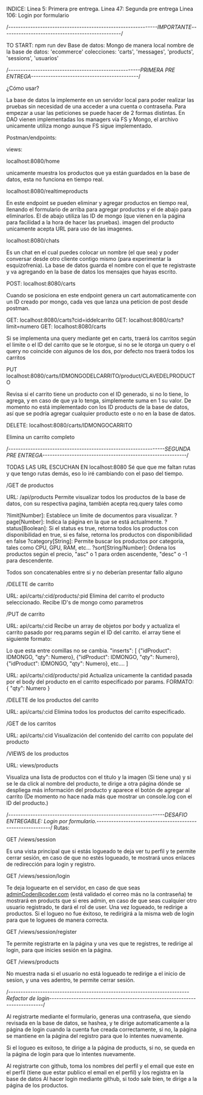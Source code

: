 INDICE:
Linea 5: Primera pre entrega.
Linea 47: Segunda pre entrega
Linea 106: Login por formulario

/_-------------------------------------------------------------IMPORTANTE_-------------------------------------------------/

TO START: npm run dev
Base de datos: Mongo de manera local
nombre de la base de datos: 'ecommerce'
colecciones: 'carts', 'messages', 'products', 'sessions', 'usuarios'

/_------------------------------------------------------PRIMERA PRE ENTREGA--------------------------------------------_/

¿Cómo usar?

La base de datos la implemente en un servidor local para poder realizar las pruebas sin necesidad de una acceder a una cuenta o contraseña.
Para empezar a usar las peticiones se puede hacer de 2 formas distintas. En DAO vienen implementadas los managers vía FS y Mongo, el archivo unicamente utiliza mongo aunque FS sigue implementado.

Postman/endpoints:

views:

localhost:8080/home

unicamente muestra los productos que ya están guardados en la base de datos, esta no funciona en tiempo real.

localhost:8080/realtimeproducts

En este endpoint se pueden eliminar y agregar productos en tiempo real, llenando el formulario de arriba para agregar productos y el de abajo para eliminarlos.
El de abajo utiliza las ID de mongo (que vienen en la página para facilidad a la hora de hacer las pruebas). imagen del producto unicamente acepta URL para uso de las imagenes.

localhost:8080/chats

Es un chat en el cual puedes colocar un nombre (el que sea) y poder conversar desde otro cliente contigo mismo (para experimentar la esquizofrenia). La base de datos guarda el nombre con el que te registraste y va agregando en la base de datos los mensajes que hayas escrito.

POST: localhost:8080/carts

Cuando se posiciona en este endpoint genera un cart automaticamente con un ID creado por mongo, cada ves que lanza una peticion de post desde postman.

GET: localhost:8080/carts?cid=iddelcarrito
GET: localhost:8080/carts?limit=numero
GET: localhost:8080/carts

Si se implementa una query mediante get en carts, traerá los carritos según el limite o el ID del carrito que se le otorgue, si no se le otorga un query o el query no coincide con algunos de los dos, por defecto nos traerá todos los carritos

PUT localhost:8080/carts/IDMONGODELCARRITO/product/CLAVEDELPRODUCTO

Revisa si el carrito tiene un producto con el ID generado, si no lo tiene, lo agrega, y en caso de que ya lo tenga, simplemente suma en 1 su valor. De momento no está implementado con los ID products de la base de datos, así que se podría agregar cualquier producto este o no en la base de datos.

DELETE: localhost:8080/carts/IDMONGOCARRITO

Elimina un carrito completo

/_----------------------------------------------------------------SEGUNDA PRE ENTREGA-----------------------------------------------------------_/

TODAS LAS URL ESCUCHAN EN localhost:8080
Sé que que me faltan rutas y que tengo rutas demás, eso lo iré cambiando con el paso del tiempo.

/GET de productos

URL: /api/products
Permite visualizar todos los productos de la base de datos, con su respectiva pagina, también acepta req.query tales como

?limit[Number]: Establece un limite de documentos para visualizar.
?page[Number]: Indica la página en la que se está actualmente.
?status[Boolean]: Si el status es true, retorna todos los productos con disponibilidad en true, si es false, retorna los productos con disponibilidad en false
?category[String]: Permite buscar los productos por categoria, tales como CPU, GPU, RAM, etc...
?sort[String/Number]: Ordena los productos según el precio, "asc" o 1 para orden ascendente, "desc" o -1 para descendente.

Todos son concatenables entre si y no deberían presentar fallo alguno

/DELETE de carrito

URL: api/carts/:cid/products/:pid
Elimina del carrito el producto seleccionado. Recibe ID's de mongo como parametros

/PUT de carrito

URL: api/carts/:cid
Recibe un array de objetos por body y actualiza el carrito pasado por req.params según el ID del carrito. el array tiene el siguiente formato:

Lo que esta entre comillas no se cambia.
"inserts": [
{"idProduct": IDMONGO, "qty": Numero},
{"idProduct": IDMONGO, "qty": Numero},
{"idProduct": IDMONGO, "qty": Numero},
etc....
]

URL: api/carts/:cid/products/:pid
Actualiza unicamente la cantidad pasada por el body del producto en el carrito especificado por params.
FORMATO:
{
"qty": Numero
}

/DELETE de los productos del carrito

URL: api/carts/:cid
Elimina todos los productos del carrito especificado.

/GET de los carritos

URL: api/carts/:cid
Visualización del contenido del carrito con populate del producto

/VIEWS de los productos

URL: views/products

Visualiza una lista de productos con el titulo y la imagen (Si tiene una) y si se le da click al nombre del producto, te dirige a otra página dónde se despliega más información del producto y aparece el botón de agregar al carrito (De momento no hace nada más que mostrar un console.log con el ID del producto.)

/_----------------------------------------------------------------DESAFIO ENTREGABLE: Login por formulario.-----------------------------------------------------------_/
Rutas:

GET /views/session

Es una vista principal que si estás logueado te deja ver tu perfil y te permite cerrar sesión, en caso de que no estés logueado, te mostrará unos enlaces de redirección para login y registro.

GET /views/session/login

Te deja loguearte en el servidor, en caso de que seas adminCoder@coder.com (está validado el correo más no la contraseña) te mostrará en products que si eres admin, en caso de que seas cualquier otro usuario registrado, te dará el rol de user. Una vez logueado, te redirige a productos. Si el logueo no fue éxitoso, te redirigirá a la misma web de login para que te loguees de manera correcta.

GET /views/session/register

Te permite registrarte en la página y una ves que te registres, te redirige al login, para que inicies sesión en la página.

GET /views/products

No muestra nada si el usuario no está logueado te redirige a el inicio de sesion, y una ves adentro, te permite cerrar sesión.

/_--------------------------------------------------------------------------Refactor de login---------------------------------------------------------------------------_/

Al registrarte mediante el formulario, generas una contraseña, que siendo revisada en la base de datos, se hashea, y te dirige automaticamente a la página de login cuando la cuenta fue creada correctamente, si no, la página se mantiene en la página del registro para que lo intentes nuevamente.

Si el logueo es exitoso, te dirige a la página de products, si no, se queda en la página de login para que lo intentes nuevamente.

Al registrarte con github, toma los nombres del perfil y el email que este en el perfil (tiene que estar publico el email en el perfil) y los registra en la base de datos
Al hacer login mediante github, si todo sale bien, te dirige a la página de los productos.
